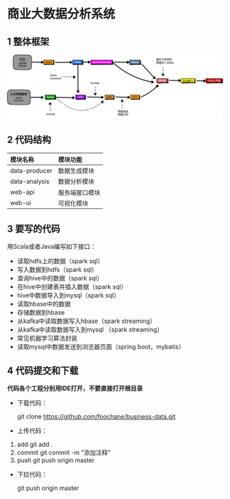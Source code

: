 # 商业大数据分析系统
## 1 整体框架

![框架图](https://github.com/foochane/business-data/raw/master/images/框架图.png)

## 2 代码结构
|模块名称|模块功能|
|:--|:--|
|data-producer  |数据生成模块|
|data-analysis  |数据分析模块|
|web-api        |服务端接口模块|
|web-ui         |可视化模块|

## 3 要写的代码

用Scala或者Java编写如下接口：
- 读取hdfs上的数据（spark sql）
- 写入数据到hdfs（spark sql）
- 查询hive中的数据（spark sql）
- 在hive中创建表并插入数据（spark sql）
- hive中数据导入到mysql（spark sql）
- 读取hbase中的数据
- 存储数据到hbase
- 从kafka中读取数据写入hbase（spark streaming）
- 从kafka中读取数据写入到mysql （spark streaming）
- 常见机器学习算法封装
- 读取mysql中数据发送到浏览器页面（spring boot，mybatis）


## 4 代码提交和下载

**代码各个工程分别用IDE打开，不要直接打开根目录**

- 下载代码：

    git clone https://github.com/foochane/business-data.git

- 上传代码：
1. add
    git add .
2. commit
    git commit -m "添加注释"
3. push
    git push origin master

- 下拉代码：

    git push origin master